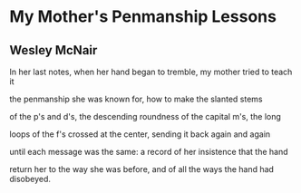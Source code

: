 # My Mother's Penmanship Lessons
## Wesley McNair
In her last notes, when her hand began
to tremble, my mother tried to teach it

the penmanship she was known for,
how to make the slanted stems

of the p's and d's, the descending
roundness of the capital m's, the long

loops of the f's crossed at the center,
sending it back again and again

until each message was the same:
a record of her insistence that the hand

return her to the way she was before,
and of all the ways the hand had disobeyed.